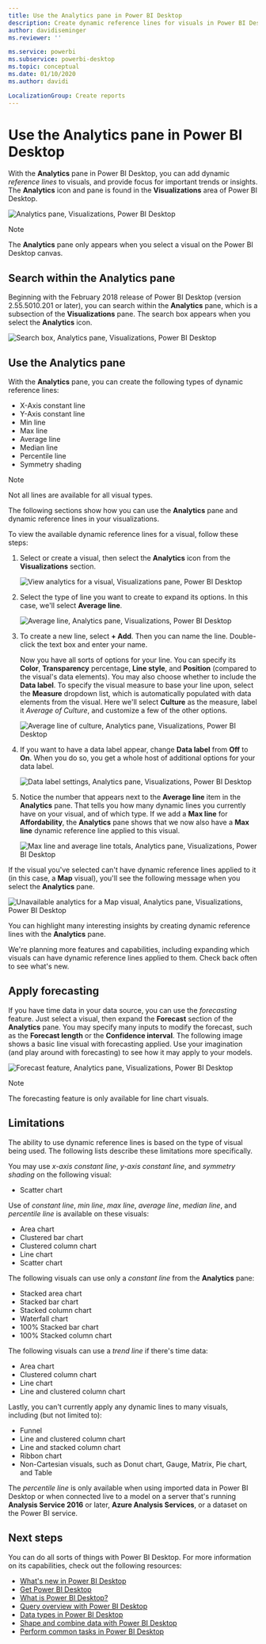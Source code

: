 ```yaml
---
title: Use the Analytics pane in Power BI Desktop
description: Create dynamic reference lines for visuals in Power BI Desktop
author: davidiseminger
ms.reviewer: ''

ms.service: powerbi
ms.subservice: powerbi-desktop
ms.topic: conceptual
ms.date: 01/10/2020
ms.author: davidi

LocalizationGroup: Create reports
---
```

# Use the Analytics pane in Power BI Desktop

With the **Analytics** pane in Power BI Desktop, you can add dynamic *reference lines* to visuals, and provide focus for important trends or insights. The **Analytics** icon and pane is found in the **Visualizations** area of Power BI Desktop.

![Analytics pane, Visualizations, Power BI Desktop](media/desktop-analytics-pane/analytics-pane_1.png)

> [!NOTE]
> The **Analytics** pane only appears when you select a visual on the Power BI Desktop canvas.

## Search within the Analytics pane

Beginning with the February 2018 release of Power BI Desktop (version 2.55.5010.201 or later), you can search within the **Analytics** pane, which is a subsection of the **Visualizations** pane. The search box appears when you select the **Analytics** icon.

![Search box, Analytics pane, Visualizations, Power BI Desktop](media/desktop-analytics-pane/analytics-pane_1b.png)

## Use the Analytics pane

With the **Analytics** pane, you can create the following types of dynamic reference lines:

* X-Axis constant line
* Y-Axis constant line
* Min line
* Max line
* Average line
* Median line
* Percentile line
* Symmetry shading

> [!NOTE]
> Not all lines are available for all visual types.

The following sections show how you can use the **Analytics** pane and dynamic reference lines in your visualizations.

To view the available dynamic reference lines for a visual, follow these steps:

1. Select or create a visual, then select the **Analytics** icon from the **Visualizations** section.

    ![View analytics for a visual, Visualizations pane, Power BI Desktop](media/desktop-analytics-pane/analytics-pane_2.png)

2. Select the type of line you want to create to expand its options. In this case, we'll select **Average line**.

    ![Average line, Analytics pane, Visualizations, Power BI Desktop](media/desktop-analytics-pane/analytics-pane_3.png)

3. To create a new line, select **+&nbsp;Add**. Then you can name the line. Double-click the text box and enter your name.

    Now you have all sorts of options for your line. You can specify its **Color**, **Transparency** percentage, **Line style**, and **Position** (compared to the visual's data elements). You may also choose whether to include the **Data label**. To specify the visual measure to base your line upon, select the **Measure** dropdown list, which is automatically populated with data elements from the visual. Here we'll select **Culture** as the measure, label it *Average of Culture*, and customize a few of the other options.

    ![Average line of culture, Analytics pane, Visualizations, Power BI Desktop](media/desktop-analytics-pane/analytics-pane_4.png)

4. If you want to have a data label appear, change **Data label** from **Off** to **On**. When you do so, you get a whole host of additional options for your data label.

    ![Data label settings, Analytics pane, Visualizations, Power BI Desktop](media/desktop-analytics-pane/analytics-pane_5.png)

5. Notice the number that appears next to the **Average line** item in the **Analytics** pane. That tells you how many dynamic lines you currently have on your visual, and of which type. If we add a **Max line** for **Affordability**, the **Analytics** pane shows that we now also have a **Max line** dynamic reference line applied to this visual.

    ![Max line and average line totals, Analytics pane, Visualizations, Power BI Desktop](media/desktop-analytics-pane/analytics-pane_6.png)

If the visual you've selected can't have dynamic reference lines applied to it (in this case, a **Map** visual), you'll see the following message when you select the **Analytics** pane.

![Unavailable analytics for a Map visual, Analytics pane, Visualizations, Power BI Desktop](media/desktop-analytics-pane/analytics-pane_7.png)

You can highlight many interesting insights by creating dynamic reference lines with the **Analytics** pane.

We're planning more features and capabilities, including expanding which visuals can have dynamic reference lines applied to them. Check back often to see what's new.

## Apply forecasting

If you have time data in your data source, you can use the *forecasting* feature. Just select a visual, then expand the **Forecast** section of the **Analytics** pane. You may specify many inputs to modify the forecast, such as the **Forecast length** or the **Confidence interval**. The following image shows a basic line visual with forecasting applied. Use your imagination (and play around with forecasting) to see how it may apply to your models.

![Forecast feature, Analytics pane, Visualizations, Power BI Desktop](media/desktop-analytics-pane/analytics-pane_8.png)

> [!NOTE]
> The forecasting feature is only available for line chart visuals.

## Limitations

The ability to use dynamic reference lines is based on the type of visual being used. The following lists describe these limitations more specifically.

You may use *x-axis constant line*, *y-axis constant line*, and *symmetry shading* on the following visual:

* Scatter chart

Use of *constant line*, *min line*, *max line*, *average line*, *median line*, and *percentile line* is available on these visuals:

* Area chart
* Clustered bar chart
* Clustered column chart
* Line chart
* Scatter chart

The following visuals can use only a *constant line* from the **Analytics** pane:

* Stacked area chart
* Stacked bar chart
* Stacked column chart
* Waterfall chart
* 100% Stacked bar chart
* 100% Stacked column chart

The following visuals can use a *trend line* if there's time data:

* Area chart
* Clustered column chart
* Line chart
* Line and clustered column chart

Lastly, you can't currently apply any dynamic lines to many visuals, including (but not limited to):

* Funnel
* Line and clustered column chart
* Line and stacked column chart
* Ribbon chart
* Non-Cartesian visuals, such as Donut chart, Gauge, Matrix, Pie chart, and Table

The *percentile line* is only available when using imported data in Power BI Desktop or when connected live to a model on a server that's running **Analysis Service 2016** or later, **Azure Analysis Services**, or a dataset on the Power BI service.

## Next steps

You can do all sorts of things with Power BI Desktop. For more information on its capabilities, check out the following resources:

* [What's new in Power BI Desktop](../desktop-latest-update.md)
* [Get Power BI Desktop](../desktop-get-the-desktop.md)
* [What is Power BI Desktop?](../desktop-what-is-desktop.md)
* [Query overview with Power BI Desktop](desktop-query-overview.md)
* [Data types in Power BI Desktop](../connect-data/desktop-data-types.md)
* [Shape and combine data with Power BI Desktop](../connect-data/desktop-shape-and-combine-data.md)
* [Perform common tasks in Power BI Desktop](desktop-common-query-tasks.md)



